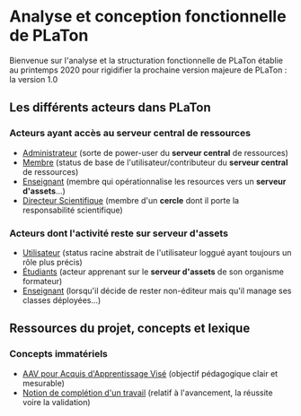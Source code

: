 # Analyse et conception fonctionnelle de PLaTon

Bienvenue sur l'analyse et la structuration fonctionnelle de PLaTon 
établie au printemps 2020 pour rigidifier la prochaine version majeure 
de PLaTon : la version 1.0

## Les différents acteurs dans PLaTon

### Acteurs ayant accès au serveur central de ressources

* [Administrateur](https://github.com/PremierLangage/platon-conception/blob/master/acteur/Administrateur.md) (sorte de power-user du **serveur central** de ressources)
* [Membre](https://github.com/PremierLangage/platon-conception/blob/master/acteur/Membre.md) (status de base de l'utilisateur/contributeur du **serveur central** de ressources)
* [Enseignant](https://github.com/PremierLangage/platon-conception/blob/master/acteur/Enseignant.md) (membre qui opérationnalise les resources vers un **serveur d'assets**...)
* [Directeur Scientifique](https://github.com/PremierLangage/platon-conception/blob/master/acteur/DirecteurScientifique.md) (membre d'un **cercle** dont il porte la responsabilité scientifique)

### Acteurs dont l'activité reste sur serveur d'assets

* [Utilisateur](https://github.com/PremierLangage/platon-conception/blob/master/acteur/Utilisateur.md) (status racine abstrait de l'utilisateur loggué ayant toujours un rôle plus précis)
* [Étudiants](https://github.com/PremierLangage/platon-conception/blob/master/acteur/Etudiant.md) (acteur apprenant sur le **serveur d'assets** de son organisme formateur)
* [Enseignant](https://github.com/PremierLangage/platon-conception/blob/master/acteur/Enseignant.md) (lorsqu'il décide de rester non-éditeur mais qu'il manage ses classes déployées...)

## Ressources du projet, concepts et lexique

### Concepts immatériels

* [AAV pour Acquis d'Apprentissage Visé](https://github.com/PremierLangage/platon-conception/blob/master/concept/aav.md) (objectif pédagogique clair et mesurable)
* [Notion de complétion d'un travail](https://github.com/PremierLangage/plconception/blob/master/conception/concept/completion.md) (relatif à l'avancement, la réussite voire la validation)
